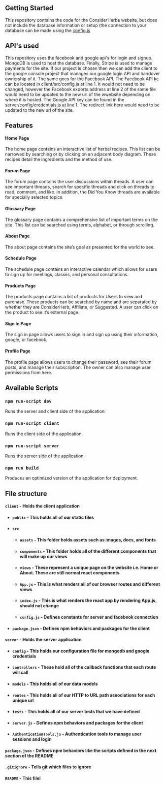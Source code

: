 ## Getting Started
This repository contains the code for the ConsiderHerbs website, but does not include the database information or setup (the connection to your database can be made using the [config.js](server/config/config.js)

## API's used
This repository uses the facebook and google api's for login and signup. MongoDB is used to host the database. Finally, Stripe is used to manage payments for the site. If our project is chosen then we can add the client to the google console project that manages our google login API and handover ownership of it. The same goes for the Facebook API.
The Facebook API ke can be located in client/src/config.js at line 1.
It would not need to be changed, however the Facebook exports.address at line 2 of the same file would need to be updated to the new url of the wwebsite depending on where it is hosted.
The Google API key can be found in the server/config/credentials.js at line 1.
The redirect link here would need to be updated to the new url of the site.



## Features
#### Home Page
The home page contains an interactive list of herbal recipes. This list can be narrowed by searching or by clicking on an adjacent body diagram. These recipes detail the ingredients and the method of use.

#### Forum Page
The forum page contains the user discussions within threads. A user can see important threads, search for specific threads and click on threads to read, comment, and like. In addition, the Did You Know threads are available for specially selected topics.

#### Glossary Page
The glossary page contains a comprehensive list of important terms on the site. This list can be searched using terms, alphabet, or through scrolling.

#### About Page
The about page contains the site’s goal as presented for the world to see.

#### Schedule Page
The schedule page contains an interactive calendar which allows for users to sign up for meetings, classes, and personal consultations.

#### Products Page
The products page contains a list of products for Users to view and purchase. These products can be searched by name and are separated by whether they are ConsiderHerb, Affiliate, or Suggested. A user can click on the product to see it’s external page.

#### Sign In Page
The sign in page allows users to sign in and sign up using their information, google, or facebook.

#### Profile Page
The profile page allows users to change their password, see their forum posts, and manage their subscription. The owner can also manage user permissions from here.

## Available Scripts
### `npm run-script dev`
Runs the server and client side of the application.

### `npm run-script client`
Runs the client side of the application.

### `npm run-script server`
Runs the server side of the application.

### `npm run build`
Produces an optimized version of the application for deployment.

## File structure
#### `client` - Holds the client application
- #### `public` - This holds all of our static files
- #### `src`
    - #### `assets` - This folder holds assets such as images, docs, and fonts
    - #### `components` - This folder holds all of the different components that will make up our views
    - #### `views` - These represent a unique page on the website i.e. Home or About. These are still normal react components
    - #### `App.js` - This is what renders all of our browser routes and different views
    - #### `index.js` - This is what renders the react app by rendering App.js, should not change
    - #### `config.js` - Defines constants for server and facebook connection
- #### `package.json` - Defines npm behaviors and packages for the client
#### `server` - Holds the server application
- #### `config` - This holds our configuration file for mongodb and google credentials
- #### `controllers` - These hold all of the callback functions that each route will call
- #### `models` - This holds all of our data models
- #### `routes` - This holds all of our HTTP to URL path associations for each unique url
- #### `tests` - This holds all of our server tests that we have defined
- #### `server.js` - Defines npm behaviors and packages for the client
- #### `AuthenticationTools.js` - Authentication tools to manage user sessions and login
#### `package.json` - Defines npm behaviors like the scripts defined in the next section of the README
#### `.gitignore` - Tells git which files to ignore
#### `README` - This file!
